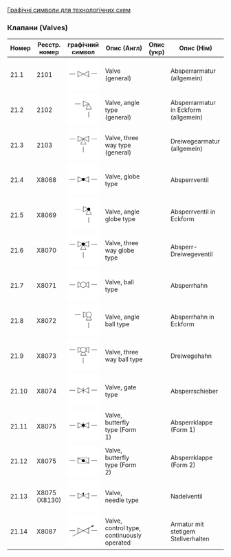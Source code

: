 [Графічні символи для технологічних схем](symbols.md)

### Клапани (Valves)

| Номер | Реєстр. номер | графічний символ                                             | Опис (Англ)                                | Опис (укр) | Опис (Нім)                            |
| ----- | ------------- | ------------------------------------------------------------ | ------------------------------------------ | ---------- | ------------------------------------- |
| 21.1  | 2101          | ![Absperrarmatur (allgemein)](media/Valve_(general).png)     | Valve (general)                            |            | Absperrarmatur (allgemein)            |
| 21.2  | 2102          | ![Absperrarmatur in Eckform (allgemein)](media/Valve_angle_type_(general).png) | Valve, angle type (general)                |            | Absperrarmatur in Eckform (allgemein) |
| 21.3  | 2103          | ![Dreiwegearmatur (allgemein)](media/Valve_three_way_type_(general).png) | Valve, three way type (general)            |            | Dreiwegearmatur (allgemein)           |
| 21.4  | X8068         | ![Absperrventil](media/Valve_globe_type.png)                 | Valve, globe type                          |            | Absperrventil                         |
| 21.5  | X8069         | ![Absperrventil in Eckform](media/Valve_angle_globe_type.png) | Valve, angle globe type                    |            | Absperrventil in Eckform              |
| 21.6  | X8070         | ![Absperr-Dreiwegeventil](media/Valve_three_way_globe_type.png) | Valve, three way globe type                |            | Absperr-Dreiwegeventil                |
| 21.7  | X8071         | ![Absperrhahn](media/Valve_ball_type.png)                    | Valve, ball type                           |            | Absperrhahn                           |
| 21.8  | X8072         | ![Absperrhahn in Eckform](media/Valve_angle_ball_type.png)   | Valve, angle ball type                     |            | Absperrhahn in Eckform                |
| 21.9  | X8073         | ![Dreiwegehahn](media/Valve_three_way_ball_type.png)         | Valve, three way ball type                 |            | Dreiwegehahn                          |
| 21.10 | X8074         | ![Absperrschieber](media/Valve_gate_type.png)                | Valve, gate type                           |            | Absperrschieber                       |
| 21.11 | X8075         | ![Absperrklappe (Form 1)](media/Valve_butterfly_type_(form_1).png) | Valve, butterfly type (Form 1)             |            | Absperrklappe (Form 1)                |
| 21.12 | X8075         | ![Absperrklappe (Form 2)](media/Valve_butterfly_type_(form_2).png) | Valve, butterfly type (Form 2)             |            | Absperrklappe (Form 2)                |
| 21.13 | X8075 (X8130) | ![Nadelventil](media/Valve_needle_type.png)                  | Valve, needle type                         |            | Nadelventil                           |
| 21.14 | X8087         | ![Armatur mit stetigem Stellverhalten](media/Valve_control_type_continuously_operated.png) | Valve, control type, continuously operated |            | Armatur mit stetigem Stellverhalten   |